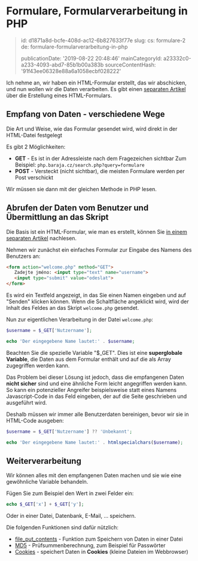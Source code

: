 Formulare, Formularverarbeitung in PHP
======================================

> id: d1871a8d-bcfe-408d-ac12-6b827633f77e
> slug:
> 	cs: formulare-2
> 	de: formulare-formularverarbeitung-in-php
> 
> publicationDate: '2019-08-22 20:48:46'
> mainCategoryId: a23332c0-a233-4093-abd7-85b1b00a383b
> sourceContentHash: '91f43ee06328e88a6a1058ecbf028222'

Ich nehme an, wir haben ein HTML-Formular erstellt, das wir abschicken, und nun wollen wir die Daten verarbeiten. Es gibt einen <a href="/formulare">separaten Artikel</a> über die Erstellung eines HTML-Formulars.

Empfang von Daten - verschiedene Wege
----------------------------

Die Art und Weise, wie das Formular gesendet wird, wird direkt in der HTML-Datei festgelegt

Es gibt 2 Möglichkeiten:

- **GET** - Es ist in der Adressleiste nach dem Fragezeichen sichtbar
 Zum Beispiel: `php.baraja.cz/search.php?query=formulare`
- **POST** - Versteckt (nicht sichtbar), die meisten Formulare werden per Post verschickt

Wir müssen sie dann mit der gleichen Methode in PHP lesen.

Abrufen der Daten vom Benutzer und Übermittlung an das Skript
------------------------------------------------------

Die Basis ist ein HTML-Formular, wie man es erstellt, können Sie <a href="/formulare">in einem separaten Artikel</a> nachlesen.

Nehmen wir zunächst ein einfaches Formular zur Eingabe des Namens des Benutzers an:

```html
<form action="welcome.php" method="GET">
   Zadejte jméno: <input type="text" name="username">
   <input type="submit" value="odeslat">
</form>
```

Es wird ein Textfeld angezeigt, in das Sie einen Namen eingeben und auf "Senden" klicken können. Wenn die Schaltfläche angeklickt wird, wird der Inhalt des Feldes an das Skript `welcome.php` gesendet.

Nun zur eigentlichen Verarbeitung in der Datei `welcome.php`:

```php
$username = $_GET['Nutzername'];

echo 'Der eingegebene Name lautet:' . $username;
```

Beachten Sie die spezielle Variable "$_GET". Dies ist eine **superglobale Variable**, die Daten aus dem Formular enthält und auf die als Array zugegriffen werden kann.

Das Problem bei dieser Lösung ist jedoch, dass die empfangenen Daten **nicht sicher** sind und eine ähnliche Form leicht angegriffen werden kann. So kann ein potenzieller Angreifer beispielsweise statt eines Namens Javascript-Code in das Feld eingeben, der auf die Seite geschrieben und ausgeführt wird.

Deshalb müssen wir immer alle Benutzerdaten bereinigen, bevor wir sie in HTML-Code ausgeben:

```php
$username = $_GET['Nutzername'] ?? 'Unbekannt';

echo 'Der eingegebene Name lautet:' . htmlspecialchars($username);
```

Weiterverarbeitung
----------------

Wir können alles mit den empfangenen Daten machen und sie wie eine gewöhnliche Variable behandeln.

Fügen Sie zum Beispiel den Wert in zwei Felder ein:

```php
echo $_GET['x'] + $_GET['y'];
```

Oder in einer Datei, Datenbank, E-Mail, ... speichern.

Die folgenden Funktionen sind dafür nützlich:

- <a href="/file-put-contents">file_put_contents</a> - Funktion zum Speichern von Daten in einer Datei
- <a href="/hashovani">MD5</a> - Prüfsummenberechnung, zum Beispiel für Passwörter
- <a href="/cookies">Cookies</a> - speichert Daten in **Cookies** (kleine Dateien im Webbrowser)
